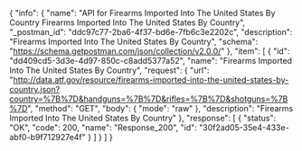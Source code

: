 {
  "info": {
    "name": "API for Firearms Imported Into The United States By Country Firearms Imported Into The United States By Country",
    "_postman_id": "ddc97c77-2ba6-4f37-bd6e-7fb6c3e2202c",
    "description": "Firearms Imported Into The United States By Country",
    "schema": "https://schema.getpostman.com/json/collection/v2.0.0/"
  },
  "item": [
    {
      "id": "dd409cd5-3d3e-4d97-850c-c8add5377a52",
      "name": "Firearms Imported Into The United States By Country",
      "request": {
        "url": "http://data.atf.gov/resource/firearms-imported-into-the-united-states-by-country.json?country=%7B%7D&handguns=%7B%7D&rifles=%7B%7D&shotguns=%7B%7D",
        "method": "GET",
        "body": {
          "mode": "raw"
        },
        "description": "Firearms Imported Into The United States By Country"
      },
      "response": [
        {
          "status": "OK",
          "code": 200,
          "name": "Response_200",
          "id": "30f2ad05-35e4-433e-abf0-b9f712927e4f"
        }
      ]
    }
  ]
}